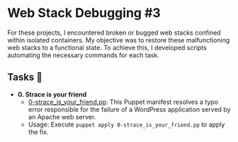 # Web Stack Debugging #3

For these projects, I encountered broken or bugged web stacks confined within isolated containers. My objective was to restore these malfunctioning web stacks to a functional state. To achieve this, I developed scripts automating the necessary commands for each task.

## Tasks 📃

* **0. Strace is your friend**
  * [0-strace_is_your_friend.pp](./0-strace_is_your_friend.pp): This Puppet manifest resolves a typo error responsible for the failure of a WordPress application served by an Apache web server.
  * Usage: Execute `puppet apply 0-strace_is_your_friend.pp` to apply the fix.